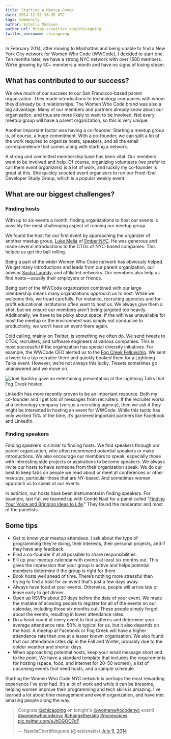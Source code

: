 ```yaml
---
title: Starting a Meetup Group
date: 2014-12-01 16:35 UTC
tags: community
author: Estella Madison
author_url: https://twitter.com/chicagoing
twitter_username: chicagoing
---
```


In February 2014, after moving to Manhattan and being unable to find
a New York City network for Women Who Code (WWCode), I decided to start
one. Ten months later, we have a strong NYC network with over 1500
members. We’re growing by 50+ members a month and have no signs of
losing steam.

## What has contributed to our success?

We owe much of our success to our San Francisco-based parent
organization. They made introductions to technology companies with whom
they’d already built relationships. The Women Who Code brand was also a
big advantage. Many of our members and partners already know about our
organization, and thus are more likely to want to be involved. Not
every meetup group will have a parent organization, so this is very
unique.

Another important factor was having a co-founder. Starting a meetup
group is, of course, a huge commitment. With a co-founder, we can split
a lot of the work required to organize hosts, speakers, and all the
email correspondence that comes along with starting a network.

A strong and committed membership base has been vital. Our members want
to be involved and help. Of course, organizing volunteers (we prefer to
call them *event organizers*) is a lot of work, and luckily my co-founder
is great at this. She quickly scouted event organizers to run our
Front-End Developer Study Group, which is a popular weekly event.

## What are our biggest challenges?

### Finding hosts

With up to six events a month, finding organizations to host our events
is possibly the most challenging aspect of running our meetup group.

We found the host for our first event by approaching the organizer of
another meetup group, [Luke Melia](https://twitter.com/lukemelia) of
[Ember NYC](http://www.meetup.com/EmberJS-NYC/). He was generous and made
several introductions to the CTOs of NYC-based companies. This helped us
get the ball rolling.

Being a part of the wider Women Who Code network has obviously helped.
We get many introductions and leads from our parent organization, our
advisor [Sasha Laundy](https://twitter.com/sashalaundy), and affiliated
networks. Our members also help us find hosts—usually their employers or
friends.

Being part of the WWCode organization combined with our large membership
means many organizations *approach us* to host. While we welcome this,
we tread carefully. For instance, recruiting agencies and for-profit
educational institutions often want to host us. We always give them a
shot, but we ensure our members aren’t being targeted too heavily.
Additionally, we have to be picky about space. If the wifi was
unavailable for most the meetup or the environment was simply not
conducive to productivity, we won’t have an event there again.

Cold calling, mainly on Twitter, is something we often do. We send
tweets to CTOs, recruiters, and software engineers at various companies.
This is most successful if the organization has special diversity
initiatives. For example, the WWCode CEO alerted us to the [Fog Creek
Fellowship](http://blog.fogcreek.com/announcing-the-fog-creek-fellowship/).
We sent a tweet to a top recruiter there and quickly booked them for a
Lightning Talks event. However, we’re not always this lucky. Tweets
sometimes go unanswered and we move on.

![Joel Spolsky gave an entertaining presentation at the Lightning Talks that Fog Creek hosted](2014/12/wwcnyc-joel-spolsky.jpg)

LinkedIn has more recently proven to be an important resource. Both my
co-founder and I get lots of messages from recruiters. If the recruiter
works at a technology company (versus a recruiting agency), then we ask
if they might be interested in hosting an event for WWCode. While this
tactic has only worked 15% of the time, it’s garnered important partners
like Facebook and LinkedIn.

### Finding speakers

Finding speakers is similar to finding hosts. We find speakers through
our parent organization, who often recommend potential speakers or make
introductions. We also encourage our members to speak, especially those
with interesting side projects or aspirations to become speakers. We
always invite our hosts to have someone from their organization speak.
We do our best to keep tabs on people we read about or meet at
conferences or other meetups, particular those that are NY-based. And
sometimes women approach us to speak at our events.

In addition, our hosts have been instrumental in finding speakers. For
example, last Fall we teamed up with Condé Nast for a panel called
“[Finding Your Voice and Bringing Ideas to Life](http://www.meetup.com/WomenWhoCodeNYC/events/180115572/).”
They found the moderator and most of the panelists.

## Some tips

* Get to know your meetup attendees. I ask about the type of
programming they’re doing, their interests, their personal projects,
and if they have any feedback.
* Find a co-founder if at all possible to share responsibilities.
* Fill up your meetup calendar with events at least six months out.
This gives the impression that your group is active and helps potential
members determine if the group is right for them.
* Book hosts well ahead of time. There’s nothing more stressful than
trying to find a host for an event that’s just a few days away.
* Always have food at your events. Otherwise, people will arrive late
or leave early to get dinner.
* Open up RSVPs about 20 days before the date of your event. We made
the mistake of allowing people to register for all of the events on
our calendar, including those six months out. These people simply
forgot about the events, resulting in lower attendance rates.
* Do a head count at every event to find patterns and determine your
average attendance rate. 50% is typical for us, but it also depends
on the host. A meetup at Facebook or Fog Creek will have a higher
attendance rate than one at a lesser known organization. We also
found that our attendance rates dip in the Fall and Winter, probably
due to the colder weather and shorter days.
* When approaching potential hosts, keep your email message short
and to the point. We have a standard template that includes the
requirements for hosting (space, food, and internet for 20–50 women),
a list of upcoming events that need hosts, and a sample schedule.

Starting the Women Who Code NYC network is perhaps the most rewarding
experience I’ve ever had. It’s a lot of work and while it can be
tiresome, helping women improve their programming and
tech skills is amazing. I’ve learned a lot about time management
and event organization, and have met amazing people along the way.

<blockquote class="twitter-tweet" lang="en"><p>Congrats <a href="https://twitter.com/chicagoing">@chicagoing</a> on tonight&#39;s <a href="https://twitter.com/WomenWhoCodeNYC">@womenwhocodenyc</a> event! <a href="https://twitter.com/hashtag/womenwhocodenyc?src=hash">#womenwhocodenyc</a> <a href="https://twitter.com/hashtag/changetheratio?src=hash">#changetheratio</a> <a href="https://twitter.com/hashtag/morevoices?src=hash">#morevoices</a> <a href="http://t.co/sJhDGOO7dF">pic.twitter.com/sJhDGOO7dF</a></p>&mdash; NataliaObertiNoguera (@nakisnakis) <a href="https://twitter.com/nakisnakis/status/486668956145840129">July 9, 2014</a></blockquote>
<script async src="//platform.twitter.com/widgets.js" charset="utf-8"></script>
